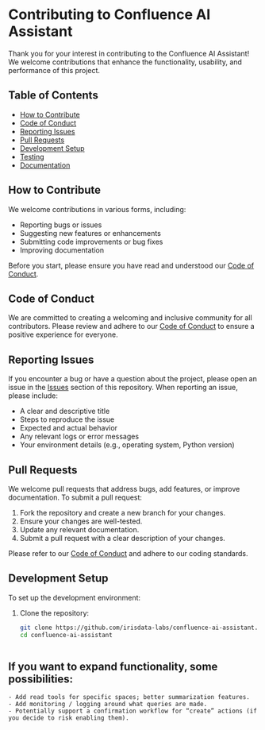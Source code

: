 # Contributing to Confluence AI Assistant

Thank you for your interest in contributing to the Confluence AI Assistant! We welcome contributions that enhance the functionality, usability, and performance of this project.

## Table of Contents

- [How to Contribute](#how-to-contribute)
- [Code of Conduct](#code-of-conduct)
- [Reporting Issues](#reporting-issues)
- [Pull Requests](#pull-requests)
- [Development Setup](#development-setup)
- [Testing](#testing)
- [Documentation](#documentation)

## How to Contribute

We welcome contributions in various forms, including:

- Reporting bugs or issues
- Suggesting new features or enhancements
- Submitting code improvements or bug fixes
- Improving documentation

Before you start, please ensure you have read and understood our [Code of Conduct](#code-of-conduct).

## Code of Conduct

We are committed to creating a welcoming and inclusive community for all contributors. Please review and adhere to our [Code of Conduct](https://github.com/irisdata-labs/confluence-ai-assistant/blob/main/CODE_OF_CONDUCT.md) to ensure a positive experience for everyone.

## Reporting Issues

If you encounter a bug or have a question about the project, please open an issue in the [Issues](https://github.com/irisdata-labs/confluence-ai-assistant/issues) section of this repository. When reporting an issue, please include:

- A clear and descriptive title
- Steps to reproduce the issue
- Expected and actual behavior
- Any relevant logs or error messages
- Your environment details (e.g., operating system, Python version)

## Pull Requests

We welcome pull requests that address bugs, add features, or improve documentation. To submit a pull request:

1. Fork the repository and create a new branch for your changes.
2. Ensure your changes are well-tested.
3. Update any relevant documentation.
4. Submit a pull request with a clear description of your changes.

Please refer to our [Code of Conduct](https://github.com/irisdata-labs/confluence-ai-assistant/blob/main/CODE_OF_CONDUCT.md) and adhere to our coding standards.

## Development Setup

To set up the development environment:

1. Clone the repository:

   ```bash
   git clone https://github.com/irisdata-labs/confluence-ai-assistant.git
   cd confluence-ai-assistant



## If you want to expand functionality, some possibilities:
	- Add read tools for specific spaces; better summarization features.
	- Add monitoring / logging around what queries are made.
	- Potentially support a confirmation workflow for “create” actions (if you decide to risk enabling them).

